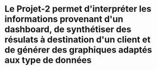 # Le Projet-2 permet d'interpréter les informations provenant d'un dashboard, de synthétiser des résulats à destination d'un client et de générer des graphiques adaptés aux type de données
